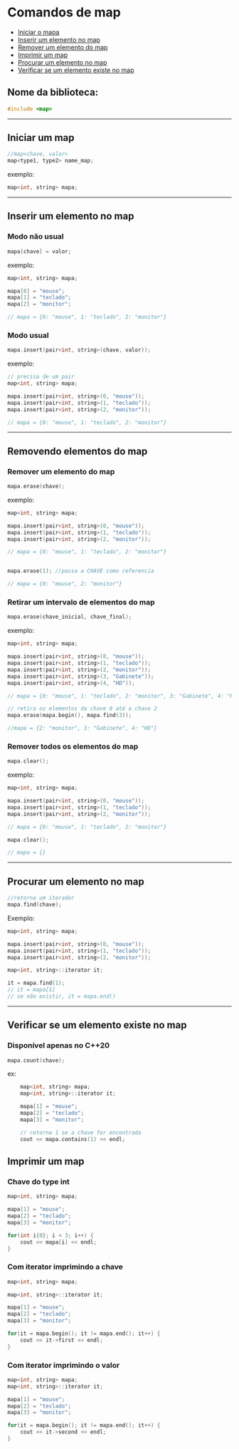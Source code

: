 # Comandos de map

- [Iniciar o mapa](#Iniciar-um-map)
- [Inserir um elemento no map](#Inserir-um-elemento-no-map)
- [Remover um elemento do map](#Remover-um-elemento-do-map)
- [Imprimir um map](#Imprimir-um-map)
- [Procurar um elemento no map](#Procurar-um-elemento-no-map)
- [Verificar se um elemento existe no map](#Verificar-se-um-elemento-existe-no-map)

## Nome da biblioteca:
```c++
#include <map>
```

---


## Iniciar um map
```c++
//map<chave, valor>
map<type1, type2> name_map;
```
exemplo:
```c++
map<int, string> mapa;
```

---


## Inserir um elemento no map
### Modo não usual
```c++
mapa[chave] = valor;
```
exemplo:
```c++
map<int, string> mapa;

mapa[0] = "mouse";
mapa[1] = "teclado";
mapa[2] = "monitor";

// mapa = {0: "mouse", 1: "teclado", 2: "monitor"}
```

### Modo usual
```c++	
mapa.insert(pair<int, string>(chave, valor));
```
exemplo:
```c++
// precisa de um pair
map<int, string> mapa;

mapa.insert(pair<int, string>(0, "mouse"));
mapa.insert(pair<int, string>(1, "teclado"));
mapa.insert(pair<int, string>(2, "monitor"));

// mapa = {0: "mouse", 1: "teclado", 2: "monitor"}
```

---


## Removendo elementos do map
### Remover um elemento do map
```c++
mapa.erase(chave);
```
exemplo:
```c++
map<int, string> mapa;

mapa.insert(pair<int, string>(0, "mouse"));
mapa.insert(pair<int, string>(1, "teclado"));
mapa.insert(pair<int, string>(2, "monitor"));

// mapa = {0: "mouse", 1: "teclado", 2: "monitor"}


mapa.erase(1); //passa a CHAVE como referencia

// mapa = {0: "mouse", 2: "monitor"}

```


### Retirar um intervalo de elementos do map
```c++
mapa.erase(chave_inicial, chave_final);
```
exemplo:
```c++	
map<int, string> mapa;

mapa.insert(pair<int, string>(0, "mouse"));
mapa.insert(pair<int, string>(1, "teclado"));
mapa.insert(pair<int, string>(2, "monitor"));
mapa.insert(pair<int, string>(3, "Gabinete"));
mapa.insert(pair<int, string>(4, "HD"));

// mapa = {0: "mouse", 1: "teclado", 2: "monitor", 3: "Gabinete", 4: "HD"}

// retira os elementos da chave 0 até a chave 2
mapa.erase(mapa.begin(), mapa.find(3));

//mapa = {2: "monitor", 3: "Gabinete", 4: "HD"}

```

### Remover todos os elementos do map
```c++
mapa.clear();
```
exemplo:
```c++
map<int, string> mapa;

mapa.insert(pair<int, string>(0, "mouse"));
mapa.insert(pair<int, string>(1, "teclado"));
mapa.insert(pair<int, string>(2, "monitor"));

// mapa = {0: "mouse", 1: "teclado", 2: "monitor"}

mapa.clear();

// mapa = {}
```
---


## Procurar um elemento no map
```c++
//retorna um iterador
mapa.find(chave);
```
Exemplo:
```c++
map<int, string> mapa;

mapa.insert(pair<int, string>(0, "mouse"));
mapa.insert(pair<int, string>(1, "teclado"));
mapa.insert(pair<int, string>(2, "monitor"));

map<int, string>::iterator it;

it = mapa.find(1);
// it = mapa[1]
// se não existir, it = mapa.end()
```


---


## Verificar se um elemento existe no map
### Disponível apenas no C++20
```c++
mapa.count(chave);
```
ex:
```c++
    map<int, string> mapa;
    map<int, string>::iterator it;

    mapa[1] = "mouse";
    mapa[2] = "teclado";
    mapa[3] = "monitor";

    // retorna 1 se a chave for encontrada
    cout << mapa.contains(1) << endl;
```



## Imprimir um map
### Chave do type int
```c++
map<int, string> mapa;

mapa[1] = "mouse";
mapa[2] = "teclado";
mapa[3] = "monitor";

for(int i{0}; i < 3; i++) {
    cout << mapa[i] << endl;
}
```

### Com iterator imprimindo a chave
```c++
map<int, string> mapa;

map<int, string>::iterator it;

mapa[1] = "mouse";
mapa[2] = "teclado";
mapa[3] = "monitor";

for(it = mapa.begin(); it != mapa.end(); it++) {
    cout << it->first << endl;
}
```
### Com iterator imprimindo o valor
```c++
map<int, string> mapa;
map<int, string>::iterator it;

mapa[1] = "mouse";
mapa[2] = "teclado";
mapa[3] = "monitor";

for(it = mapa.begin(); it != mapa.end(); it++) {
    cout << it->second << endl;
}
```





